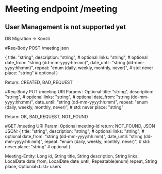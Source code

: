 # Meeting endpoint /meeting
## User Management is not supported yet

DB Migration -> Konsti

#Req-Body POST /meeting json

{
  title: "string",
  description: "string", # optional
  links: "string", # optional
  date_from: "string (dd-mm-yyyy:hh:mm)",
  date_until: "string (dd-mm-yyyy:hh:mm)",
  repeat: "enum (daily, weekly, monthly, never)", # std: never
  place: "string" # optional
}

Return: CREATED, BAD_REQUEST

#Req-Body PUT /meeting URI Params : Optional
  title: "string",
  description: "string", # optional
  links: "string", # optional
  date_from: "string (dd-mm-yyyy:hh:mm)",
  date_until: "string (dd-mm-yyyy:hh:mm)",
  repeat: "enum (daily, weekly, monthly, never)", # std: never
  place: "string"

Return: OK, BAD_REQUEST, NOT_FOUND

#GET /meeting URI Param: Optional
meeting-id
return: NOT_FOUND, JSON
JSON: 
  {
    title: "string",
    description: "string", # optional
    links: "string", # optional
    date_from: "string (dd-mm-yyyy:hh:mm)",
    date_until: "string (dd-mm-yyyy:hh:mm)",
    repeat: "enum (daily, weekly, monthly, never)", # std: never
    place: "string" # optional
  }

Meeting-Entity: 
  Long id,
  String title,
  String description,
  String links,
  LocalDate date_from,
  LocalDate date_until,
  Repeatable(enum) repeat,
  String place,
  Optionial<List<UserEntity>> users
